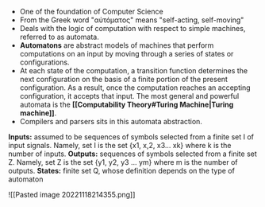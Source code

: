 - One of the foundation of Computer Science
- From the Greek word "αὐτόματος" means "self-acting, self-moving"
- Deals with the logic of computation with respect to simple machines, referred to as automata.
- **Automatons** are abstract models of machines that perform computations on an input by moving through a series of states or configurations. 
- At each state of the computation, a transition function determines the next configuration on the basis of a finite portion of the present configuration. As a result, once the computation reaches an accepting configuration, it accepts that input. The most general and powerful automata is the **[[Computability Theory#Turing Machine|Turing machine]]**.
- Compilers and parsers sits in this automata abstraction.

<!--%%The major objective of automata theory is to develop methods by which computer scientists can describe and analyze the dynamic behavior of discrete systems, in which signals are sampled periodically. The behavior of these discrete systems is determined by the way that the system is constructed from storage and combinational elements. Characteristics of such machines include:%%
-->

**Inputs:** assumed to be sequences of symbols selected from a finite set I of input signals. Namely, set I is the set {x1, x,2, x3... xk} where k is the number of inputs.
**Outputs:** sequences of symbols selected from a finite set Z. Namely, set Z is the set {y1, y2, y3 ... ym} where m is the number of outputs. 
**States:** finite set Q, whose definition depends on the type of automaton

![[Pasted image 20221118214355.png]]

<!--%%Simply stated, automata theory deals with the logic of computation with respect to simple machines, referred to as automata. Through automata, computer scientists are able to understand how machines compute functions and solve problems and more importantly, what it means for a function to be defined as computable or for a question to be described as decidable .%%

%%### Trivia 
The exciting history of how finite **automata** became a branch of computer science illustrates its wide range of applications. 

The first people to consider the concept of a finite-state machine included a team of biologists, psychologists, mathematicians, engineers and some of the first computer scientists. They all shared a common interest: to model the human thought process, whether in the brain or in a computer.%%

![[Pasted image 20221117204905.png]]

-->